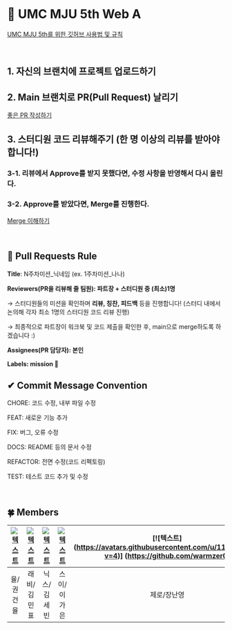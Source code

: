 # 💚 UMC MJU 5th Web A
[UMC MJU 5th를 위한 깃허브 사용법 및 규칙](https://makeus-challenge.notion.site/UMC-MJU-GITHUB-RULE-37679fa4f8fb4af4b2d0504b2a3e432d)

<br>

## 1. 자신의 브랜치에 프로젝트 업로드하기

## 2. Main 브랜치로 PR(Pull Request) 날리기
[좋은 PR 작성하기](https://medium.com/hayanmind-tech-blog-kr/%EC%A2%8B%EC%9D%80-pr%EC%97%90-%EB%8C%80%ED%95%9C-%EB%8B%A8%EC%83%81-6586c3f757ac)

## 3. 스터디원 코드 리뷰해주기 (한 명 이상의 리뷰를 받아야합니다!)
### 3-1. 리뷰에서 Approve를 받지 못했다면, 수정 사항을 반영해서 다시 올린다.
### 3-2. Approve를 받았다면, Merge를 진행한다.
[Merge 이해하기](https://im-developer.tistory.com/182)

<br>

## 🌱 Pull Requests Rule 
**Title**: N주차미션_닉네임 (ex. 1주차미션_나나)

**Reviewers(PR을 리뷰해 줄 팀원): 파트장 + 스터디원 중 (최소)1명**

→ 스터디원들의 미션을 확인하며 **리뷰, 칭찬, 피드백** 등을 진행합니다! 
    (스터디 내에서 논의해 각자 최소 1명의 스터디원 코드 리뷰 진행)

→ 최종적으로 파트장이 워크북 및 코드 제출을 확인한 후, 
    main으로 merge하도록 하겠습니다 :)

**Assignees(PR 담당자): 본인**

**Labels: mission 🚀**



## ✔ Commit Message Convention
CHORE: 코드 수정, 내부 파일 수정

FEAT: 새로운 기능 추가

FIX: 버그, 오류 수정

DOCS: README 등의 문서 수정

REFACTOR: 전면 수정(코드 리펙토링)

TEST: 테스트 코드 추가 및 수정

<br>

## 🍀 Members
| [![텍스트](https://avatars.githubusercontent.com/u/94598346?v=4)](https://github.com/ggongjae) | [![텍스트](https://avatars.githubusercontent.com/u/56537513?v=4)](https://github.com/rabbitate) | [![텍스트](https://avatars.githubusercontent.com/u/94587782?v=4)](https://github.com/IDsebin) | [![텍스트](https://avatars.githubusercontent.com/u/72345074?v=4)](https://github.com/rlotr02) | [![텍스트] (https://avatars.githubusercontent.com/u/114395452?v=4)] (https://github.com/warmzer0) |
|:---:|:---:|:---:|:---:|:---:|
| 율/권건율 | 래비/김민표 | 닉스/김세빈 | 스이/이가은 | 제로/장난영 |
